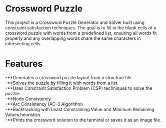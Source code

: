 # Crossword Puzzle
This project is a Crossword Puzzle Generator and Solver built using constraint satisfaction techniques. The goal is to fill in the blank cells of a crossword puzzle with words from a predefined list, ensuring all words fit properly and any overlapping words share the same characters in intersecting cells.
# Features
-**Generates a crossword puzzle layout from a structure file.  
-**Solves the puzzle by filling it with words from a list.  
-**Uses Constraint Satisfaction Problem (CSP) techniques to solve the puzzle:  
    -**Node Consistency  
    -**Arc Consistency (AC-3 Algorithm)  
    -**Backtracking with Least Constraining Value and Minimum Remaining Values heuristics  
-**Prints the crossword solution to the terminal or saves it as an image file.  
